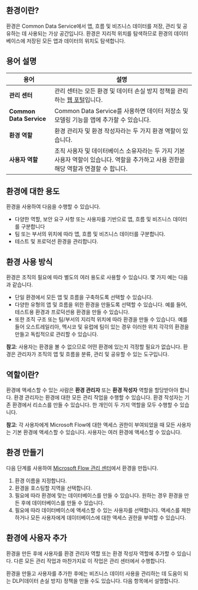## <a name="what-is-an-environment"></a>환경이란?
환경은 Common Data Service에서 앱, 흐름 및 비즈니스 데이터를 저장, 관리 및 공유하는 데 사용되는 가상 공간입니다. 환경은 지리적 위치를 탐색하므로 환경의 데이터베이스에 저장된 모든 앱과 데이터의 위치도 탐색합니다.  

## <a name="terms-you-should-get-familiar-with"></a>용어 설명

| **용어** | **설명** |
| --- | --- |
| **관리 센터** |관리 센터는 모든 환경 및 데이터 손실 방지 정책을 관리하는 [웹 포털](https://admin.flow.microsoft.com)입니다. |
| **Common Data Service** |Common Data Service를 사용하면 데이터 저장소 및 모델링 기능을 앱에 추가할 수 있습니다. |
| **환경 역할** |환경 관리자 및 환경 작성자라는 두 가지 환경 역할이 있습니다. |
| **사용자 역할** |조직 사용자 및 데이터베이스 소유자라는 두 가지 기본 사용자 역할이 있습니다. 역할을 추가하고 사용 권한을 해당 역할과 연결할 수 합니다. |

## <a name="purposes-for-an-environment"></a>환경에 대한 용도
환경을 사용하여 다음을 수행할 수 있습니다.  

* 다양한 역할, 보안 요구 사항 또는 사용자를 기반으로 앱, 흐름 및 비즈니스 데이터를 구분합니다  
* 팀 또는 부서의 위치에 따라 앱, 흐름 및 비즈니스 데이터를 구분합니다.
* 테스트 및 프로덕션 환경을 관리합니다.  

## <a name="how-to-use-environments"></a>환경 사용 방식
환경은 조직의 필요에 따라 별도의 여러 용도로 사용할 수 있습니다. 몇 가지 예는 다음과 같습니다.  

* 단일 환경에서 모든 앱 및 흐름을 구축하도록 선택할 수 있습니다. 
* 다양한 유형의 앱 및 흐름을 위한 환경을 만들도록 선택할 수 있습니다. 예를 들어, 테스트용 환경과 프로덕션용 환경을 만들 수 있습니다.  
* 또한 조직 구조 또는 팀/부서의 지리적 위치에 따라 환경을 만들 수 있습니다. 예를 들어 오스트레일리아, 멕시코 및 유럽에 팀이 있는 경우 이러한 위치 각각의 환경을 만들고 독립적으로 관리할 수 있습니다.  

**참고**: 사용자는 환경을 볼 수 없으므로 어떤 환경에 있는지 걱정할 필요가 없습니다. 환경은 관리자가 조직의 앱 및 흐름을 분류, 관리 및 공유할 수 있는 도구입니다.  

## <a name="what-are-roles"></a>역할이란?
환경에 액세스할 수 있는 사람은 **환경 관리자** 또는 **환경 작성자** 역할을 할당받아야 합니다. 환경 관리자는 환경에 대한 모든 관리 작업을 수행할 수 있습니다. 환경 작성자는 기존 환경에서 리소스를 만들 수 있습니다. 한 개인이 두 가지 역할을 모두 수행할 수 있습니다.  

**참고**: 각 사용자에게 Microsoft Flow에 대한 액세스 권한이 부여되었을 때 모든 사용자는 기본 환경에 액세스할 수 있습니다. 사용자는 여러 환경에 액세스할 수 있습니다.  

## <a name="create-an-environment"></a>환경 만들기
다음 단계를 사용하여 [Microsoft Flow 관리 센터](https://admin.flow.microsoft.com)에서 환경을 만듭니다.  

1. 환경 이름을 지정합니다.
2. 환경을 호스팅할 지역을 선택합니다.
3. 필요에 따라 환경에 맞는 데이터베이스를 만들 수 있습니다. 원하는 경우 환경을 만든 후에 데이터베이스를 만들 수 있습니다.
4. 필요에 따라 데이터베이스에 액세스할 수 있는 사용자를 선택합니다. 액세스를 제한하거나 모든 사용자에게 데이터베이스에 대한 액세스 권한을 부여할 수 있습니다. 

## <a name="add-users-to-an-environment"></a>환경에 사용자 추가
환경을 만든 후에 사용자를 환경 관리자 역할 또는 환경 작성자 역할에 추가할 수 있습니다. 다른 모든 관리 작업과 마찬가지로 이 작업은 관리 센터에서 수행합니다.  

환경을 만들고 사용자를 추가한 후에는 비즈니스 데이터 사용을 관리하는 데 도움이 되는 DLP(데이터 손실 방지) 정책을 만들 수도 있습니다. 다음 항목에서 설명합니다. 

